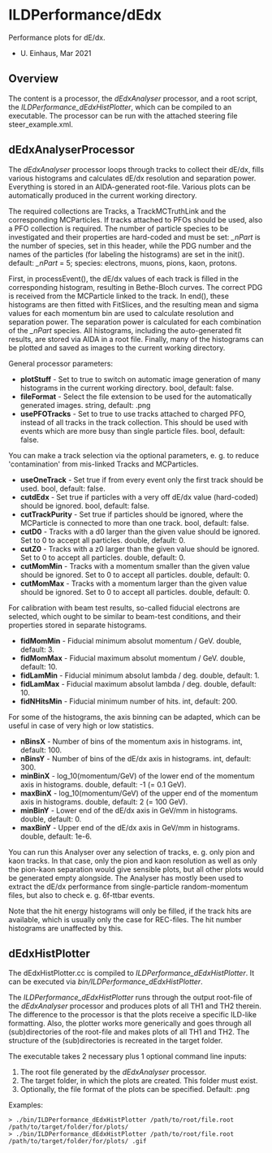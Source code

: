 # ILDPerformance/dEdx

Performance plots for dE/dx.

- U. Einhaus, Mar 2021

## Overview

The content is a processor, the *dEdxAnalyser* processor, and a root script, the *ILDPerformance_dEdxHistPlotter*, which can be compiled to an executable.
The processor can be run with the attached steering file steer_example.xml.


## dEdxAnalyserProcessor

The *dEdxAnalyser* processor loops through tracks to collect their dE/dx, fills various histograms and calculates dE/dx resolution and separation power.
Everything is stored in an AIDA-generated root-file.
Various plots can be automatically produced in the current working directory.

The required collections are Tracks, a TrackMCTruthLink and the corresponding MCParticles.
If tracks attached to PFOs should be used, also a PFO collection is required.
The number of particle species to be investigated and their properties are hard-coded and must be set:
*_nPart* is the number of species, set in this header, while the PDG number and the names of the particles (for labeling the histograms) are set in the init().
default: *_nPart* = 5; species: electrons, muons, pions, kaon, protons.

First, in processEvent(), the dE/dx values of each track is filled in the corresponding histogram, resulting in Bethe-Bloch curves.
The correct PDG is received from the MCParticle linked to the track.
In end(), these histograms are then fitted with FitSlices, and the resulting mean and sigma values for each momentum bin are used to calculate resolution and separation power.
The separation power is calculated for each combination of the *_nPart* species.
All histograms, including the auto-generated fit results, are stored via AIDA in a root file.
Finally, many of the histograms can be plotted and saved as images to the current working directory.

General processor parameters:

- **plotStuff** - Set to true to switch on automatic image generation of many histograms in the current working directory.
  bool, default: false.
- **fileFormat** - Select the file extension to be used for the automatically generated images.
  string, default: .png
- **usePFOTracks** - Set to true to use tracks attached to charged PFO, instead of all tracks in the track collection. This should be used with events which are more busy than single particle files.
  bool, default: false.

You can make a track selection via the optional parameters, e. g. to reduce 'contamination' from mis-linked Tracks and MCParticles.

- **useOneTrack** - Set true if from every event only the first track should be used.
  bool, default: false.
- **cutdEdx** - Set true if particles with a very off dE/dx value (hard-coded) should be ignored.
  bool, default: false.
- **cutTrackPurity** - Set true if particles should be ignored, where the MCParticle is connected to more than one track.
  bool, default: false.
- **cutD0** - Tracks with a d0 larger than the given value should be ignored. Set to 0 to accept all particles.
  double, default: 0.
- **cutZ0** - Tracks with a z0 larger than the given value should be ignored. Set to 0 to accept all particles.
  double, default: 0.
- **cutMomMin** - Tracks with a momentum smaller than the given value should be ignored. Set to 0 to accept all particles.
  double, default: 0.
- **cutMomMax** - Tracks with a momentum larger than the given value should be ignored. Set to 0 to accept all particles.
  double, default: 0.
 
For calibration with beam test results, so-called fiducial electrons are selected, which ought to be similar to beam-test conditions, and their properties stored in separate histograms.

- **fidMomMin** - Fiducial minimum absolut momentum / GeV.
  double, default: 3.
- **fidMomMax** - Fiducial maximum absolut momentum / GeV.
  double, default: 10.
- **fidLamMin** - Fiducial minimum absolut lambda / deg.
  double, default: 1.
- **fidLamMax** - Fiducial maximum absolut lambda / deg.
  double, default: 10.
- **fidNHitsMin** - Fiducial minimum number of hits.
  int, default: 200.

For some of the histograms, the axis binning can be adapted, which can be useful in case of very high or low statistics.

- **nBinsX** - Number of bins of the momentum axis in histograms.
  int, default: 100.
- **nBinsY** - Number of bins of the dE/dx axis in histograms.
  int, default: 300.
- **minBinX** - log_10(momentum/GeV) of the lower end of the momentum axis in histograms.
  double, default: -1 (= 0.1 GeV).
- **maxBinX** - log_10(momentum/GeV) of the upper end of the momentum axis in histograms.
  double, default: 2 (= 100 GeV).
- **minBinY** - Lower end of the dE/dx axis in GeV/mm in histograms.
  double, default: 0.
- **maxBinY** - Upper end of the dE/dx axis in GeV/mm in histograms.
  double, default: 1e-6.

You can run this Analyser over any selection of tracks, e. g. only pion and kaon tracks.
In that case, only the pion and kaon resolution as well as only the pion-kaon separation would give sensible plots, but all other plots would be generated empty alongside.
The Analyser has mostly been used to extract the dE/dx performance from single-particle random-momentum files, but also to check e. g. 6f-ttbar events.

Note that the hit energy histograms will only be filled, if the track hits are available, which is usually only the case for REC-files.
The hit number histograms are unaffected by this.

## dEdxHistPlotter

The dEdxHistPlotter.cc is compiled to *ILDPerformance_dEdxHistPlotter*.
It can be executed via *bin/ILDPerformance_dEdxHistPlotter*.

The *ILDPerformance_dEdxHistPlotter* runs through the output root-file of the *dEdxAnalyser* processor and produces plots of all TH1 and TH2 therein.
The difference to the processor is that the plots receive a specific ILD-like formatting.
Also, the plotter works more generically and goes through all (sub)directories of the root-file and makes plots of all TH1 and TH2.
The structure of the (sub)directories is recreated in the target folder.

The executable takes 2 necessary plus 1 optional command line inputs:
1. The root file generated by the *dEdxAnalyser* processor.
2. The target folder, in which the plots are created. This folder must exist.
3. Optionally, the file format of the plots can be specified. Default: .png

Examples:
```shell
> ./bin/ILDPerformance_dEdxHistPlotter /path/to/root/file.root /path/to/target/folder/for/plots/
> ./bin/ILDPerformance_dEdxHistPlotter /path/to/root/file.root /path/to/target/folder/for/plots/ .gif
```
